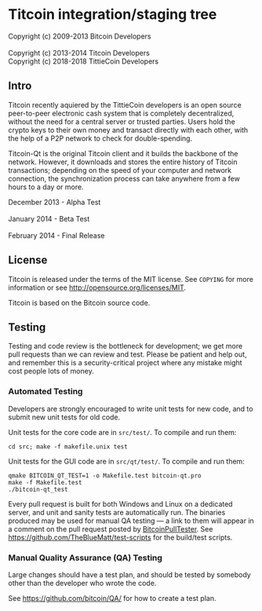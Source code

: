 Titcoin integration/staging tree
================================

Copyright (c) 2009-2013 Bitcoin Developers </br>  
Copyright (c) 2013-2014 Titcoin Developers </br> 
Copyright (c) 2018-2018 TittieCoin Developers


Intro
-----

Titcoin recently aquiered by the TittieCoin developers is an
open source peer-to-peer electronic cash system that is completely 
decentralized, without the need for a central server or trusted parties. 
Users hold the crypto keys to their own money and transact directly with each 
other, with the help of a P2P network to check for double-spending.

Titcoin-Qt is the original Titcoin client and it builds the 
backbone of the network. However, it downloads and stores the 
entire history of Titcoin transactions; depending on the speed
of your computer and network connection, the synchronization 
process can take anywhere from a few hours to a day or more.

December 2013 - Alpha Test </br>  
January 2014 - Beta Test </br>  
February 2014 - Final Release </br>  

License
-------

Titcoin is released under the terms of the MIT license. See `COPYING` for more
information or see http://opensource.org/licenses/MIT.

Titcoin is based on the Bitcoin source code.

Testing
-------

Testing and code review is the bottleneck for development; we get more pull
requests than we can review and test. Please be patient and help out, and
remember this is a security-critical project where any mistake might cost people
lots of money.

### Automated Testing

Developers are strongly encouraged to write unit tests for new code, and to
submit new unit tests for old code.

Unit tests for the core code are in `src/test/`. To compile and run them:

    cd src; make -f makefile.unix test

Unit tests for the GUI code are in `src/qt/test/`. To compile and run them:

    qmake BITCOIN_QT_TEST=1 -o Makefile.test bitcoin-qt.pro
    make -f Makefile.test
    ./bitcoin-qt_test

Every pull request is built for both Windows and Linux on a dedicated server,
and unit and sanity tests are automatically run. The binaries produced may be
used for manual QA testing — a link to them will appear in a comment on the
pull request posted by [BitcoinPullTester](https://github.com/BitcoinPullTester). See https://github.com/TheBlueMatt/test-scripts
for the build/test scripts.

### Manual Quality Assurance (QA) Testing

Large changes should have a test plan, and should be tested by somebody other
than the developer who wrote the code.

See https://github.com/bitcoin/QA/ for how to create a test plan.
